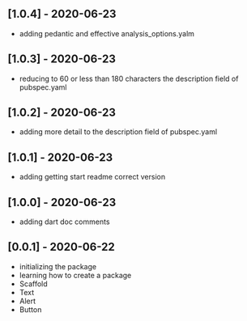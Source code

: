 ## [1.0.4] - 2020-06-23

* adding pedantic and effective analysis_options.yalm

## [1.0.3] - 2020-06-23

* reducing to 60 or less than 180 characters the description field of pubspec.yaml

## [1.0.2] - 2020-06-23

* adding more detail to the description field of pubspec.yaml

## [1.0.1] - 2020-06-23

* adding getting start readme correct version

## [1.0.0] - 2020-06-23

* adding dart doc comments

## [0.0.1] - 2020-06-22

* initializing the package
* learning how to create a package
* Scaffold
* Text
* Alert
* Button
